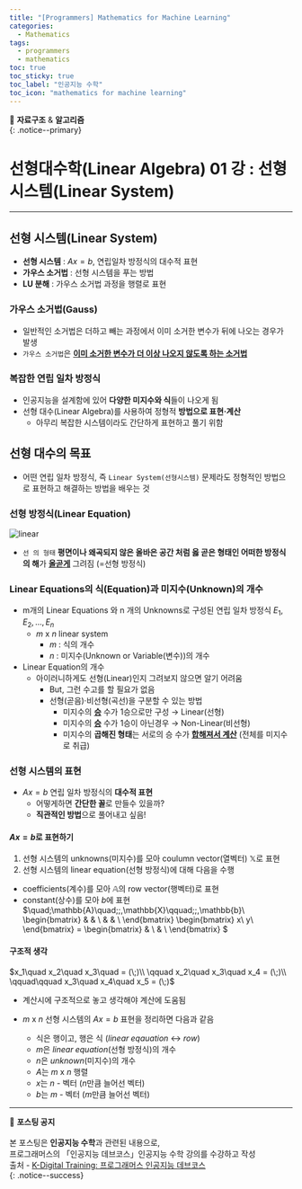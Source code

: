 ```yaml
---
title: "[Programmers] Mathematics for Machine Learning"
categories:
  - Mathematics
tags:
  - programmers
  - mathematics
toc: true
toc_sticky: true
toc_label: "인공지능 수학"
toc_icon: "mathematics for machine learning"
---
```


📌 **자료구조** & **알고리즘**<br>
{: .notice--primary}

# 선형대수학(Linear Algebra) 01 강 : 선형 시스템(Linear System)
---

## 선형 시스템(Linear System)

- **선형 시스템** : $Ax = b$, 연립일차 방정식의 대수적 표현
- **가우스 소거법** : 선형 시스템을 푸는 방법
- **LU 분해** : 가우스 소거법 과정을 행렬로 표현

### 가우스 소거법(Gauss)

- 일반적인 소거법은 더하고 빼는 과정에서 이미 소거한 변수가 뒤에 나오는 경우가 발생
- ``가우스 소거법``은 <u>**이미 소거한 변수가 더 이상 나오지 않도록 하는 소거법**</u>




### 복잡한 연립 일차 방정식

- 인공지능을 설계함에 있어 **다양한 미지수와 식**들이 나오게 됨
- 선형 대수(Linear Algebra)를 사용하여 정형적 **방법으로 표현·계산**
  - 아무리 복잡한 시스템이라도 간단하게 표현하고 풀기 위함


## 선형 대수의 목표
- 어떤 연립 일차 방정식, 즉 `Linear System(선형시스템)` 문제라도 정형적인 방법으로 표현하고 해결하는 방법을 배우는 것

### 선형 방정식(Linear Equation)

![linear](https://user-images.githubusercontent.com/76204590/136573319-5e773e39-8425-4b1c-a25c-66c218b1be13.png)

- `선 의 형태` **평면이나 왜곡되지 않은 올바은 공간 처럼 옳 곧은 형태인 어떠한 방정식의 해**가 <u>
**올곧게**</u> 그려짐 (=선형 방정식)


### Linear Equations의 식(Equation)과 미지수(Unknown)의 개수
- m개의 Linear Equations 와 n 개의 Unknowns로 구성된 연립 일차 방정식 $E_1, E_2, ... , E_n$
  - $m$ x $n$ linear system
    - $m$ : 식의 개수
    - $n$ : 미지수(Unknown or Variable(변수))의 개수
- Linear Equation의 개수
  - 아이러니하게도 선형(Linear)인지 그려보지 않으면 알기 어려움
    - But, 그런 수고를 할 필요가 없음
    - 선형(곧음)·비선형(곡선)을 구분할 수 있는 방법
      - 미지수의 <u>**승**</u> 수가 1승으로만 구성 → Linear(선형)
      - 미지수의 <u>**승**</u> 수가 1승이 아닌경우 → Non-Linear(비선형)
      - 미지수의 **곱해진 형태**는 서로의 승 수가 <u>**합해져서 계산**</u> (전체를 미지수로 취급)

### 선형 시스템의 표현
- $Ax = b$ 연립 일차 방정식의 **대수적 표현**
   - 어떻게하면 **간단한 꼴**로 만들수 있을까?
    - **직관적인 방법**으로 풀어내고 싶음!

#### $Ax = b$로 표현하기
1. 선형 시스템의 unknowns(미지수)를 모아 coulumn vector(열벡터) $\mathbb{X}$로 표현
2. 선형 시스템의 linear equation(선형 방정식)에 대해 다음을 수행
  - coefficients(계수)를 모아 $\mathbb{A}$의 row vector(행벡터)로 표현
  - constant(상수)를 모아 $b$에 표현
$\quad\;\mathbb{A}\quad\;\;\,\mathbb{X}\qquad\;\;\,\mathbb{b}\\
  \begin{bmatrix}
      & & \\
      & & \\
  \end{bmatrix}
  \begin{bmatrix}
      x\\
      y\\
  \end{bmatrix} =
  \begin{bmatrix}
      & \\
      & \\
  \end{bmatrix} $

#### 구조적 생각
$x_1\quad x_2\quad x_3\quad = (\;)\\
\qquad x_2\quad x_3\quad x_4  = (\;)\\
\qquad\qquad x_3\quad x_4\quad x_5  = (\;)$
- 계산시에 구조적으로 놓고 생각해야 계산에 도움됨

- $m$ x $n$ 선형 시스템의 $Ax = b$ 표현을 정리하면 다음과 같음
  - 식은 행이고, 행은 식 ($linear\; eqauation$ ↔ $row$)
  - $m$은 $linear\; equation$(선형 방정식)의 개수
  - $n$은 $unknown$(미지수)의 개수
  - $A$는 $m$ x $n$ 행렬
  - $x$는 $n$ - 벡터 ($n$만큼 늘어선 벡터)
  - $b$는 $m$ - 벡터 ($m$만큼 늘어선 벡터)

---



🔔 **포스팅 공지** <br><br>
본 포스팅은 **인공지능 수학**과 관련된 내용으로,<br>
프로그래머스의 「인공지능 데브코스」인공지능 수학 강의를 수강하고 작성<br>
출처 - [K-Digital Training: 프로그래머스 인공지능 데브코스](https://programmers.co.kr/learn/courses/11612)<br>
{: .notice--success}